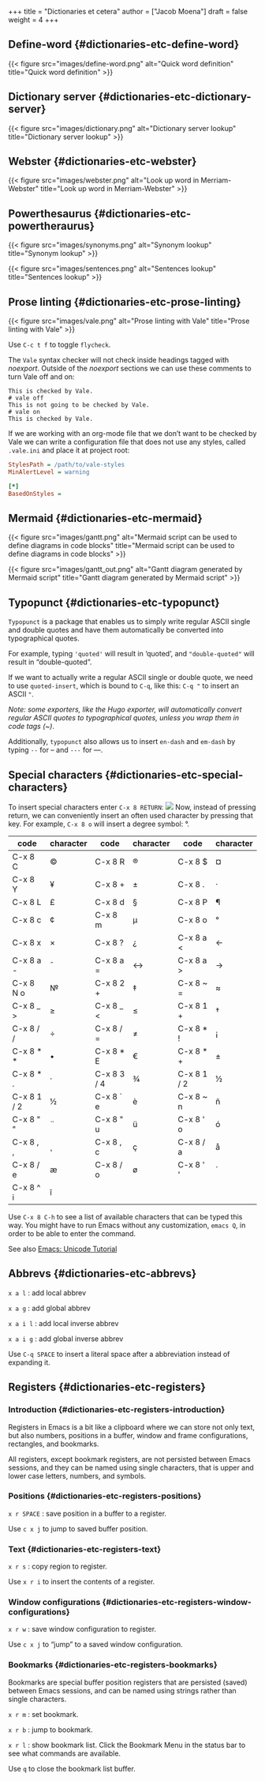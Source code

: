 +++
title = "Dictionaries et cetera"
author = ["Jacob Moena"]
draft = false
weight = 4
+++

## Define-word {#dictionaries-etc-define-word}

{{< figure src="images/define-word.png" alt="Quick word definition" title="Quick word definition" >}}


## Dictionary server {#dictionaries-etc-dictionary-server}

{{< figure src="images/dictionary.png" alt="Dictionary server lookup" title="Dictionary server lookup" >}}


## Webster {#dictionaries-etc-webster}

{{< figure src="images/webster.png" alt="Look up word in Merriam-Webster" title="Look up word in Merriam-Webster" >}}


## Powerthesaurus {#dictionaries-etc-powertheraurus}

{{< figure src="images/synonyms.png" alt="Synonym lookup" title="Synonym lookup" >}}

{{< figure src="images/sentences.png" alt="Sentences lookup" title="Sentences lookup" >}}


## Prose linting {#dictionaries-etc-prose-linting}

{{< figure src="images/vale.png" alt="Prose linting with Vale" title="Prose linting with Vale" >}}

Use `C-c t f` to toggle `flycheck`.

The `Vale` syntax checker will not check inside headings tagged with _noexport_. Outside of the _noexport_ sections we can use these comments to turn Vale off and on:

```nil
This is checked by Vale.
# vale off
This is not going to be checked by Vale.
# vale on
This is checked by Vale.
```

If we are working with an org-mode file that we don’t want to be checked by Vale we can write a configuration file that does not use any styles, called `.vale.ini` and place it at project root:

```ini
StylesPath = /path/to/vale-styles
MinAlertLevel = warning

[*]
BasedOnStyles =
```


## Mermaid {#dictionaries-etc-mermaid}

{{< figure src="images/gantt.png" alt="Mermaid script can be used to define diagrams in code blocks" title="Mermaid script can be used to define diagrams in code blocks" >}}

{{< figure src="images/gantt_out.png" alt="Gantt diagram generated by Mermaid script" title="Gantt diagram generated by Mermaid script" >}}


## Typopunct {#dictionaries-etc-typopunct}

`Typopunct` is a package that enables us to simply write regular ASCII single and double quotes and have them automatically be converted into typographical quotes.

For example, typing `'quoted'` will result in ‘quoted’, and `"double-quoted"` will result in “double-quoted”.

If we want to actually write a regular ASCII single or double quote, we need to use `quoted-insert`, which is bound to `C-q`, like this: `C-q "` to insert an ASCII `"`.

_Note: some exporters, like the Hugo exporter, will automatically convert regular ASCII quotes to typographical quotes, unless you wrap them in code tags (~)_.

Additionally, `typopunct` also allows us to insert `en-dash` and `em-dash` by typing  `--` for – and `---` for —.


## Special characters {#dictionaries-etc-special-characters}

To insert special characters enter `C-x 8 RETURN`:
![](images/insert-char-list.png)
Now, instead of pressing return, we can conveniently insert an often used character by pressing that key.
For example, `C-x 8 o` will insert a degree symbol: °.

| code         | character | code         | character | code         | character |
|--------------|-----------|--------------|-----------|--------------|-----------|
| C-x 8 C      | ©         | C-x 8 R      | ®         | C-x 8 $      | ¤         |
| C-x 8 Y      | ¥         | C-x 8 +      | ±         | C-x 8 .      | ·         |
| C-x 8 L      | £         | C-x 8 d      | §         | C-x 8 P      | ¶         |
| C-x 8 c      | ¢         | C-x 8 m      | µ         | C-x 8 o      | °         |
| C-x 8 x      | ×         | C-x 8 ?      | ¿         | C-x 8 a &lt; | ←         |
| C-x 8 a -    | ¯         | C-x 8 a =    | ↔         | C-x 8 a &gt; | →         |
| C-x 8 N o    | №         | C-x 8 2 +    | ‡         | C-x 8 ~ =    | ≈         |
| C-x 8 _ &gt; | ≥         | C-x 8 _ &lt; | ≤         | C-x 8 1 +    | †         |
| C-x 8 / /    | ÷         | C-x 8 / =    | ≠         | C-x 8 \* !   | ¡         |
| C-x 8 \* \*  | •         | C-x 8 \* E   | €         | C-x 8 \* +   | ±         |
| C-x 8 \* .   | ·         | C-x 8 3 / 4  | ¾         | C-x 8 1 / 2  | ½         |
| C-x 8 1 / 2  | ½         | C-x 8 \` e   | è         | C-x 8 ~ n    | ñ         |
| C-x 8 " "    | ¨         | C-x 8 " u    | ü         | C-x 8 ' o    | ó         |
| C-x 8 , ,    | ¸         | C-x 8 , c    | ç         | C-x 8 / a    | å         |
| C-x 8 / e    | æ         | C-x 8 / o    | ø         | C-x 8 ' '    | ´         |
| C-x 8 ^ i    | î         |              |           |              |           |

Use `C-x 8 C-h` to see a list of available characters that can be typed this way. You might have to run Emacs without any customization, `emacs Q`, in order to be able to enter the command.

See also [Emacs: Unicode Tutorial](http://xahlee.info/emacs/emacs/emacs_n_unicode.html)


## Abbrevs {#dictionaries-etc-abbrevs}

`x a l` : add local abbrev

`x a g` : add global abbrev

`x a i l` : add local inverse abbrev

`x a i g` : add global inverse abbrev

Use `C-q SPACE` to insert a literal space after a abbreviation instead of expanding it.


## Registers {#dictionaries-etc-registers}


### Introduction {#dictionaries-etc-registers-introduction}

Registers in Emacs is a bit like a clipboard where we can store not only text, but also numbers, positions in a buffer, window and frame configurations, rectangles, and bookmarks.

All registers, except bookmark registers, are not persisted between Emacs sessions, and they can be named using single characters, that is upper and lower case letters, numbers, and symbols.


### Positions {#dictionaries-etc-registers-positions}

`x r SPACE`  : save position in a buffer to a register.

Use `c x j` to jump to saved buffer position.


### Text {#dictionaries-etc-registers-text}

`x r s` : copy region to register.

Use `x r i` to insert the contents of a register.


### Window configurations {#dictionaries-etc-registers-window-configurations}

`x r w` : save window configuration to register.

Use `c x j` to “jump” to a saved window configuration.


### Bookmarks {#dictionaries-etc-registers-bookmarks}

Bookmarks are special buffer position registers that are persisted (saved) between Emacs sessions, and can be named using strings rather than single characters.

`x r m` : set bookmark.

`x r b` : jump to bookmark.

`x r l` : show bookmark list.
Click the Bookmark Menu in the status bar to see what commands are available.

Use `q` to close the bookmark list buffer.
